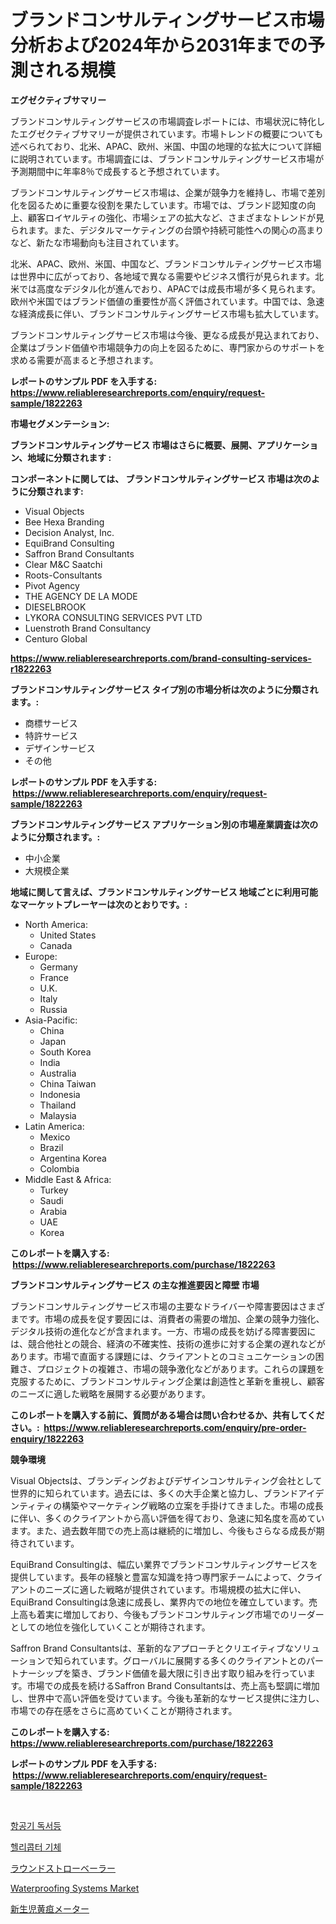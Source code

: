 <p><h1>ブランドコンサルティングサービス市場分析および2024年から2031年までの予測される規模</h1></p><p><strong>エグゼクティブサマリー</strong></p>
<p><p>ブランドコンサルティングサービスの市場調査レポートには、市場状況に特化したエグゼクティブサマリーが提供されています。市場トレンドの概要についても述べられており、北米、APAC、欧州、米国、中国の地理的な拡大について詳細に説明されています。市場調査には、ブランドコンサルティングサービス市場が予測期間中に年率8％で成長すると予想されています。</p><p>ブランドコンサルティングサービス市場は、企業が競争力を維持し、市場で差別化を図るために重要な役割を果たしています。市場では、ブランド認知度の向上、顧客ロイヤルティの強化、市場シェアの拡大など、さまざまなトレンドが見られます。また、デジタルマーケティングの台頭や持続可能性への関心の高まりなど、新たな市場動向も注目されています。</p><p>北米、APAC、欧州、米国、中国など、ブランドコンサルティングサービス市場は世界中に広がっており、各地域で異なる需要やビジネス慣行が見られます。北米では高度なデジタル化が進んでおり、APACでは成長市場が多く見られます。欧州や米国ではブランド価値の重要性が高く評価されています。中国では、急速な経済成長に伴い、ブランドコンサルティングサービス市場も拡大しています。</p><p>ブランドコンサルティングサービス市場は今後、更なる成長が見込まれており、企業はブランド価値や市場競争力の向上を図るために、専門家からのサポートを求める需要が高まると予想されます。</p></p>
<p><strong>レポートのサンプル PDF を入手する: <a href="https://www.reliableresearchreports.com/enquiry/request-sample/1822263">https://www.reliableresearchreports.com/enquiry/request-sample/1822263</a></strong></p>
<p><strong>市場セグメンテーション:</strong></p>
<p><strong> ブランドコンサルティングサービス 市場はさらに概要、展開、アプリケーション、地域に分類されます :</strong></p>
<p><strong>コンポーネントに関しては、 ブランドコンサルティングサービス 市場は次のように分類されます: &nbsp;</strong></p>
<p><ul><li>Visual Objects</li><li>Bee Hexa Branding</li><li>Decision Analyst, Inc.</li><li>EquiBrand Consulting</li><li>Saffron Brand Consultants</li><li>Clear M&C Saatchi</li><li>Roots-Consultants</li><li>Pivot Agency</li><li>THE AGENCY DE LA MODE</li><li>DIESELBROOK</li><li>LYKORA CONSULTING SERVICES PVT LTD</li><li>Luenstroth Brand Consultancy</li><li>Centuro Global</li></ul></p>
<p><strong><a href="https://www.reliableresearchreports.com/brand-consulting-services-r1822263">https://www.reliableresearchreports.com/brand-consulting-services-r1822263</a></strong></p>
<p><strong> ブランドコンサルティングサービス タイプ別の市場分析は次のように分類されます。:</strong></p>
<p><ul><li>商標サービス</li><li>特許サービス</li><li>デザインサービス</li><li>その他</li></ul></p>
<p><strong>レポートのサンプル PDF を入手する: &nbsp;<a href="https://www.reliableresearchreports.com/enquiry/request-sample/1822263">https://www.reliableresearchreports.com/enquiry/request-sample/1822263</a></strong></p>
<p><strong> ブランドコンサルティングサービス アプリケーション別の市場産業調査は次のように分類されます。:</strong></p>
<p><ul><li>中小企業</li><li>大規模企業</li></ul></p>
<p><strong>地域に関して言えば、ブランドコンサルティングサービス 地域ごとに利用可能なマーケットプレーヤーは次のとおりです。:</strong></p>
<p><ul>
    <li>
        North America:
        <ul>
            <li>United States</li>
            <li>Canada</li>
        </ul>
    </li>
    <li>
        Europe:
        <ul>
            <li>Germany</li>
            <li>France</li>
            <li>U.K.</li>
            <li>Italy</li>
            <li>Russia</li>
        </ul>
    </li>
    <li>
        Asia-Pacific:
        <ul>
            <li>China</li>
            <li>Japan</li>
            <li>South Korea</li>
            <li>India</li>
            <li>Australia</li>
            <li>China Taiwan</li>
            <li>Indonesia</li>
            <li>Thailand</li>
            <li>Malaysia</li>
        </ul>
    </li>
    <li>
        Latin America:
        <ul>
            <li>Mexico</li>
            <li>Brazil</li>
            <li>Argentina Korea</li>
            <li>Colombia</li>
        </ul>
    </li>
    <li>
        Middle East & Africa:
        <ul>
            <li>Turkey</li>
            <li>Saudi</li>
            <li>Arabia</li>
            <li>UAE</li>
            <li>Korea</li>
        </ul>
    </li>
    </ul></p>
<p><strong>このレポートを購入する: &nbsp;<a href="https://www.reliableresearchreports.com/purchase/1822263">https://www.reliableresearchreports.com/purchase/1822263</a></strong></p>
<p><strong>ブランドコンサルティングサービス の主な推進要因と障壁 市場</strong></p>
<p><p>ブランドコンサルティングサービス市場の主要なドライバーや障害要因はさまざまです。市場の成長を促す要因には、消費者の需要の増加、企業の競争力強化、デジタル技術の進化などが含まれます。一方、市場の成長を妨げる障害要因には、競合他社との競合、経済の不確実性、技術の進歩に対する企業の遅れなどがあります。市場で直面する課題には、クライアントとのコミュニケーションの困難さ、プロジェクトの複雑さ、市場の競争激化などがあります。これらの課題を克服するために、ブランドコンサルティング企業は創造性と革新を重視し、顧客のニーズに適した戦略を展開する必要があります。</p></p>
<p><strong>このレポートを購入する前に、質問がある場合は問い合わせるか、共有してください。:&nbsp; <a href="https://www.reliableresearchreports.com/enquiry/pre-order-enquiry/1822263">https://www.reliableresearchreports.com/enquiry/pre-order-enquiry/1822263</a></strong></p>
<p><strong>競争環境</strong></p>
<p><p>Visual Objectsは、ブランディングおよびデザインコンサルティング会社として世界的に知られています。過去には、多くの大手企業と協力し、ブランドアイデンティティの構築やマーケティング戦略の立案を手掛けてきました。市場の成長に伴い、多くのクライアントから高い評価を得ており、急速に知名度を高めています。また、過去数年間での売上高は継続的に増加し、今後もさらなる成長が期待されています。</p><p>EquiBrand Consultingは、幅広い業界でブランドコンサルティングサービスを提供しています。長年の経験と豊富な知識を持つ専門家チームによって、クライアントのニーズに適した戦略が提供されています。市場規模の拡大に伴い、EquiBrand Consultingは急速に成長し、業界内での地位を確立しています。売上高も着実に増加しており、今後もブランドコンサルティング市場でのリーダーとしての地位を強化していくことが期待されます。</p><p>Saffron Brand Consultantsは、革新的なアプローチとクリエイティブなソリューションで知られています。グローバルに展開する多くのクライアントとのパートナーシップを築き、ブランド価値を最大限に引き出す取り組みを行っています。市場での成長を続けるSaffron Brand Consultantsは、売上高も堅調に増加し、世界中で高い評価を受けています。今後も革新的なサービス提供に注力し、市場での存在感をさらに高めていくことが期待されます。</p></p>
<p><strong>このレポートを購入する: &nbsp; <a href="https://www.reliableresearchreports.com/purchase/1822263">https://www.reliableresearchreports.com/purchase/1822263</a></strong></p>
<p><strong>レポートのサンプル PDF を入手する: &nbsp;<a href="https://www.reliableresearchreports.com/enquiry/request-sample/1822263">https://www.reliableresearchreports.com/enquiry/request-sample/1822263</a></strong><strong></strong></p>
<p>&nbsp;</p>
<p><p><a href="https://medium.com/@allisonkreiger/%EB%B9%84%ED%96%89%EA%B8%B0-%EB%8F%85%EC%84%9C%EB%93%B1-%EC%8B%9C%EC%9E%A5-%EC%84%B1%EA%B3%B5%EC%A0%81%EC%9D%B8-%EB%B9%84%EC%A6%88%EB%8B%88%EC%8A%A4-%EC%A0%84%EB%9E%B5%EC%9D%98-%EC%97%B4%EC%87%A0-2031%EB%85%84%EA%B9%8C%EC%A7%80-%EC%98%88%EC%83%81-d736917ef576">항공기 독서등</a></p><p><a href="https://medium.com/@carolynurton5656/%ED%97%AC%EB%A6%AC%EC%BD%A5%ED%84%B0-%EA%B8%B0%EA%B3%B5%ED%94%84%EB%A0%88%EC%9E%84-%EC%8B%9C%EC%9E%A5-%EC%A2%85%EB%A5%98-%EC%9D%91%EC%9A%A9-%EB%B0%8F-%EC%A7%80%EB%A6%AC%EC%97%90-%EB%8C%80%ED%95%9C-%ED%8F%AC%EA%B4%84%EC%A0%81-%ED%8F%89%EA%B0%80-f5ee5d978726">헬리콥터 기체</a></p><p><a href="https://medium.com/@phillipbarnett65/%E4%B8%B8%E3%81%84%E3%82%B9%E3%83%88%E3%83%AD%E3%83%BC%E3%83%99%E3%83%BC%E3%83%A9%E3%83%BC%E5%B8%82%E5%A0%B4-2031%E5%B9%B4%E3%81%BE%E3%81%A7%E3%81%AE%E6%88%90%E5%8A%9F%E3%81%99%E3%82%8B%E3%83%93%E3%82%B8%E3%83%8D%E3%82%B9%E6%88%A6%E7%95%A5%E3%81%AE%E9%8D%B5-4e5f601ae63c">ラウンドストローベーラー</a></p><p><a href="https://www.linkedin.com/pulse/waterproofing-systems-market-research-report-unlocks-analysis-mvale?trackingId=XGEkNfJzmtu2S8mckGXbVA%3D%3D">Waterproofing Systems Market</a></p><p><a href="https://medium.com/@samirmayert28/%E6%96%B0%E7%94%9F%E5%85%90%E9%BB%84%E7%96%B8%E3%83%A1%E3%83%BC%E3%82%BF%E3%83%BC%E5%B8%82%E5%A0%B4-%E6%88%90%E5%8A%9F%E3%81%99%E3%82%8B%E3%83%93%E3%82%B8%E3%83%8D%E3%82%B9%E6%88%A6%E7%95%A5%E3%81%AE%E9%8D%B52031%E5%B9%B4%E3%81%BE%E3%81%A7%E3%81%AE%E4%BA%88%E6%B8%AC-b0bdc636fc20">新生児黄疸メーター</a></p></p>